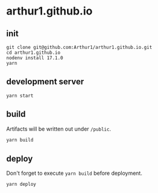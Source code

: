 # arthur1.github.io

## init

```shell
git clone git@github.com:Arthur1/arthur1.github.io.git
cd arthur1.github.io
nodenv install 17.1.0
yarn
```

## development server

```shell
yarn start
```

## build

Artifacts will be written out under `/public`.

```sh
yarn build
```

## deploy

Don't forget to execute `yarn build` before deployment.

```sh
yarn deploy
```
